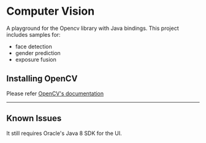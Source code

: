 Computer Vision
===============

A playground for the Opencv library with Java bindings. This project includes samples for:
 - face detection 
 - gender prediction
 - exposure fusion

Installing OpenCV
-----------------
Please refer [OpenCV's documentation](http://opencv-java-tutorials.readthedocs.io/en/latest/01-installing-opencv-for-java.html)

---

Known Issues 
------------
It still requires Oracle's Java 8 SDK for the UI.